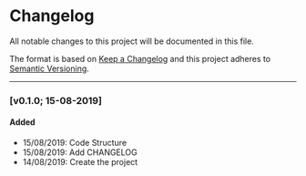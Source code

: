 # Changelog

All notable changes to this project will be documented in this file.

The format is based on [Keep a Changelog](http://keepachangelog.com/en/1.0.0/)
and this project adheres to [Semantic Versioning](http://semver.org/spec/v2.0.0.html).

---

### [v0.1.0; 15-08-2019]

#### Added
- 15/08/2019: Code Structure
- 15/08/2019: Add CHANGELOG
- 14/08/2019: Create the project
